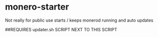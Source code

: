 # monero-starter
Not really for public use
starts / keeps monerod running and auto updates

##REQUIRES updater.sh SCRIPT NEXT TO THIS SCRIPT
